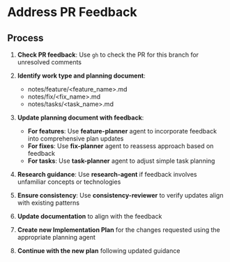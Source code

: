 # Address PR Feedback

## Process

1. **Check PR feedback**: Use `gh` to check the PR for this branch for unresolved comments

2. **Identify work type and planning document**:
   - notes/feature/<feature_name>.md  
   - notes/fix/<fix_name>.md
   - notes/tasks/<task_name>.md

3. **Update planning document with feedback**:
   - **For features**: Use **feature-planner** agent to incorporate feedback into comprehensive plan updates
   - **For fixes**: Use **fix-planner** agent to reassess approach based on feedback  
   - **For tasks**: Use **task-planner** agent to adjust simple task planning

4. **Research guidance**: Use **research-agent** if feedback involves unfamiliar concepts or technologies

5. **Ensure consistency**: Use **consistency-reviewer** to verify updates align with existing patterns

6. **Update documentation** to align with the feedback

7. **Create new Implementation Plan** for the changes requested using the appropriate planning agent

8. **Continue with the new plan** following updated guidance
